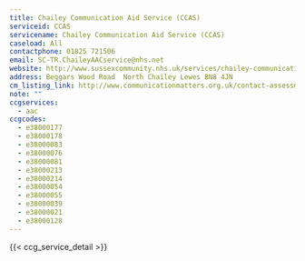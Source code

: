 ```yaml
---
title: Chailey Communication Aid Service (CCAS)
serviceid: CCAS
servicename: Chailey Communication Aid Service (CCAS)
caseload: All
contactphone: 01825 721506
email: SC-TR.ChaileyAACservice@nhs.net
website: http://www.sussexcommunity.nhs.uk/services/chailey-communication-aidservice.htm
address: Beggars Wood Road  North Chailey Lewes BN8 4JN
cm_listing_link: http://www.communicationmatters.org.uk/contact-assessment-service/chailey-clinical-services
note: ""
ccgservices:
  - aac
ccgcodes:
  - e38000177
  - e38000178
  - e38000083
  - e38000076
  - e38000081
  - e38000213
  - e38000214
  - e38000054
  - e38000055
  - e38000039
  - e38000021
  - e38000128
---
```


{{< ccg_service_detail >}}
